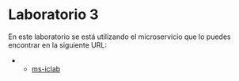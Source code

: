 # Laboratorio 3

En este laboratorio se está utilizando el microservicio que lo puedes encontrar en la siguiente URL:

- * [ms-iclab](https://github.com/devops-equipo4/ms-iclab)

